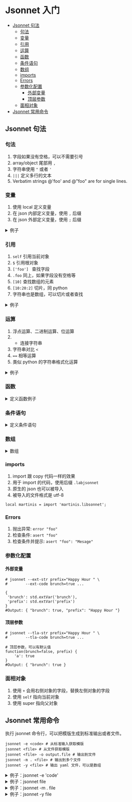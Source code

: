 # Jsonnet 入门

- [Jsonnet 句法](#jsonnet-句法)
  - [句法](#句法)
  - [变量](#变量)
  - [引用](#引用)
  - [运算](#运算)
  - [函数](#函数)
  - [条件语句](#条件语句)
  - [数组](#数组)
  - [imports](#imports)
  - [Errors](#errors)
  - [参数化配置](#参数化配置)
    - [外部变量](#外部变量)
    - [顶层参数](#顶层参数)
  - [面相对象](#面相对象)
- [Jsonnet 常用命令](#jsonnet-常用命令)

## Jsonnet 句法

### 句法

1. 字段如果没有空格，可以不需要引号
2. array/object 尾部用 `,`
3. 字符串使用 `"` 或者 `'`
4. `|||` 定义多行的文本
5. Verbatim strings @'foo' and @"foo" are for single lines.

### 变量

1. 使用 local 定义变量
2. 在 json 内部定义变量，使用 `,` 后缀
3. 在 json 外部定义变量，使用 `;` 后缀

<details><summary>例子</summary>
{% highlight jsonnet %}
local house_rum = 'Banks Rum';
{
  local name = 'Justin',
  msg: 'hello ' + name,
}
# output: 
{
  "msg": "hello Justin"
}
{% endhighlight %}
</details>

### 引用

1. `self` 引用当前对象
2. `$` 引用根对象
3. `['foo'] ` 查找字段
4. `.foo` 同上，如果字段没有空格等
5. `[10]` 查找数组的元素
6. `[10:20:2]` 切片，同 python
7. 字符串也是数组，可以切片或者查找

<details><summary>例子</summary>
{% highlight jsonnet %}
{
    local var_a= 'var a',
    var_array:: [1,2,3,4,5,6,7,8,9,10],
    field_a: 'field a',
    inner_obj: {
        var_a: var_a,
        var_b: $.field_a,
        var_c: $['field_a'],
        var_d: $.var_array[3],
        var_e: $.var_array[3:10:2],
    },
   var_a: self.field_a,
}
# Output:
{
  "field_a": "field a",
  "inner_obj": {
    "var_a": "var a",
    "var_b": "field a",
    "var_c": "field a",
    "var_d": 4,
    "var_e": [ 4, 6, 8, 10 ]
  },
  "var_a": "field a"
}
{% endhighlight %}
</details>

### 运算

1. 浮点运算、二进制运算、位运算
2. + 连接字符串
3. 字符串对比 `<`
4. `==` 相等运算
5. 类似 python 的字符串格式化运算

<details><summary>例子</summary>
{% highlight jsonnet %}
{
  concat_array: [1, 2, 3] + [4],
  concat_string: '123' + 4,
  equality1: 1 == '1',
  equality2: [{}, { x: 3 - 1 }] == [{}, { x: 2 }],
  ex1: 1 + 2 * 3 / (4 + 5),
  // Bitwise operations first cast to int.
  ex2: self.ex1 | 3,
  ex3: self.ex1 % 2,
  ex4: (4 > 3) && (1 <= 3) || false,
  // 合并两个 object
  obj: { a: 1, b: 2 } + { b: 3, c: 4 },
  // 检查 object 是否包含字段
  obj_member: 'foo' in { foo: 1 },
  // String 格式化
  str1: 'The value of self.ex2 is ' + self.ex2 + '.',
  str2: 'The value of self.ex2 is %g.' % self.ex2,
  str3: 'ex1=%0.2f, ex2=%0.2f' % [self.ex1, self.ex2],
  // By passing self, we allow ex1 and ex2 to
  // be extracted internally.
  str4: 'ex1=%(ex1)0.2f, ex2=%(ex2)0.2f' % self,
  // Do textual templating of entire files:
  str5: |||
    ex1=%(ex1)0.2f
    ex2=%(ex2)0.2f
  ||| % self,
}
# Output:
{
  "concat_array": [1, 2, 3, 4],
  "concat_string": "1234",
  "equality1": false,
  "equality2": true,
  "ex1": 1.6666666666666665,
  "ex2": 3,
  "ex3": 1.6666666666666665,
  "ex4": true,
  "obj": { "a": 1, "b": 3, "c": 4 },
  "obj_member": true,
  "str1": "The value of self.ex2 is 3.",
  "str2": "The value of self.ex2 is 3.",
  "str3": "ex1=1.67, ex2=3.00",
  "str4": "ex1=1.67, ex2=3.00",
  "str5": "ex1=1.67\nex2=3.00\n"
}
{% endhighlight %}
</details>

### 函数

<details><summary>定义函数例子</summary>
{% highlight jsonnet %}
// 单行函数，跟python 一样
local my_function(x, y=10) = x + y;
// 多行函数
local multiline_function(x) =
  local temp = x * 2;
  [temp, temp + 1];
// 通过对象引用函数
local object = {
  my_method(x): x * x,
};
{
  // 初始化的时候，执行函数
  call_inline_function: (function(x) x * x)(5),
}
{% endhighlight %}
</details>

### 条件语句

<details><summary>定义条件语句</summary>
{% highlight jsonnet %}
{
    local factor = if large then 2 else 1,
}

[] + (
    if virgin 
    then [] 
    else [ { kind: 'Banks', qty: 1.5 * factor }, ]
)

{
    garnish: if large then 'Lime wedge',
    [if salted then 'garnish']: 'Salt',
}
{% endhighlight %}
</details>

### 数组

<details><summary>数组</summary>
{% highlight jsonnet %}
local arr = std.range(5, 8);
{
    array1: [x + 3 for x in arr],
    evens: [x for x in arr if x % 2 == 0],
    evens_and_odds: ['%d-%d' % [x, y]
      for x in arr if x % 2 == 0
      for y in arr if y % 2 == 1
    ],
}
{% endhighlight %}
</details>

### imports

1. import 跟 copy 代码一样的效果
2. 用于 import 的代码，使用后缀 `.labjsonnet`
3. 原生的 json 也可以被导入
4. 被导入的文件格式是 utf-8

```jsonnet
local martinis = import 'martinis.libsonnet';
```

### Errors

1. 抛出异常: `error "foo"`
2. 检查条件: `asert "foo"`
3. 检查条件并提示: `asert "foo": "Mesage"`

### 参数化配置

#### 外部变量

```jsonnet
# jsonnet --ext-str prefix="Happy Hour " \
#        --ext-code brunch=true ...

{
 'brunch': std.extVar('brunch'),
 'prefix': std.extVar('prefix')
}
#Output: { "brunch": true, "prefix": "Happy Hour "}
```

#### 顶层参数

```jsonnet
# jsonnet --tla-str prefix="Happy Hour " \
#        --tla-code brunch=true ...

# 顶层参数，可以有默认值
function(brunch=false, prefix) {
    'a': true
}
#Output: { "brunch": true }
```

### 面相对象

1. 使用 `+` 会用右侧对象的字段，替换左侧对象的字段
2. 使用 `self` 指向当前对象
3. 使用 super 指向父对象

## Jsonnet 常用命令

执行 jsonnet 命令行，可以把模版生成到标准输出或者文件。

```shell
jsonnet -e <code> # 从标准输入获取模版
jsonnet <file> # 从文件获取模版
jsonnet <file> -o output.file # 输出到文件
jsonnet -m . <file> # 输出到多个文件
jsonnet -y <file> # 输出 yaml 文件，可以是数组
```

<details><summary>例子：jsonnet -e 'code' </summary>
{% highlight shell %}
$ jsonnet -e '{ x: 1 , y: self.x + 1 } { x: 10 }'
{
   "x": 10,
   "y": 11
}
{% endhighlight %}
</details>

<details><summary>例子：jsonnet file</summary>
{% highlight shell %}
$ jsonnet landingpage.jsonnet
{
   "person1": {
      "name": "Alice",
      "welcome": "Hello Alice!"
   },
   "person2": {
      "name": "Bob",
      "welcome": "Hello Bob!"
   }
}
{% endhighlight %}
</details>

<details><summary>例子：jsonnet -m . file</summary>
{% highlight shell %}
$ jsonnet -m . multiple_output.jsonnet
a.json
b.json
$ cat a.json
Output:
{
   "x": 1,
   "y": 2
}
$ cat b.json
{
   "x": 1,
   "y": 2
}
{% endhighlight %}
</details>
<details><summary>例子：jsonnet -y file</summary>
{% highlight shell %}
$ jsonnet -y yaml_stream.jsonnet

---
{
   "x": 1,
   "y": 2
}

---
{
   "x": 1,
   "y": 2
}
{% endhighlight %}
</details>
